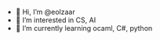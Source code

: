 - 👋 Hi, I’m @eolzaar
- 👀 I’m interested in CS, AI
- 🌱 I’m currently learning ocaml, C#, python

<!---
eolzaar/eolzaar is a ✨ special ✨ repository because its `README.md` (this file) appears on your GitHub profile.
You can click the Preview link to take a look at your changes.
--->
